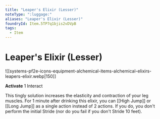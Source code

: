 ```yaml
---
title: "Leaper's Elixir (Lesser)"
noteType: ":luggage:"
aliases: "Leaper's Elixir (Lesser)"
foundryId: Item.5TP7q1bjis2vDVpB
tags:
  - Item
---
```


# Leaper's Elixir (Lesser)
![[systems-pf2e-icons-equipment-alchemical-items-alchemical-elixirs-leapers-elixir.webp|150]]

**Activate** 1 Interact

This tingly solution increases the elasticity and contraction of your leg muscles. For 1 minute after drinking this elixir, you can [[High Jump]] or [[Long Jump]] as a single action instead of 2 actions. If you do, you don't perform the initial Stride (nor do you fail if you don't Stride 10 feet).
